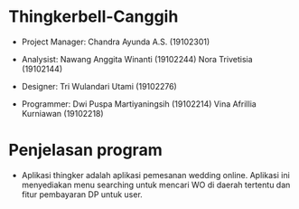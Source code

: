 # Thingkerbell-Canggih
-  Project Manager:
   Chandra Ayunda A.S.      (19102301)

-  Analysist:
   Nawang Anggita Winanti   (19102244)
   Nora Trivetisia          (19102144)

-  Designer:
   Tri Wulandari Utami     (19102276)

-  Programmer:
   Dwi Puspa Martiyaningsih         (19102214)
   Vina Afrillia Kurniawan           (19102218)

# Penjelasan program
- Aplikasi thingker adalah aplikasi pemesanan wedding online. Aplikasi ini menyediakan menu searching untuk mencari WO di daerah tertentu dan fitur pembayaran DP untuk user.
